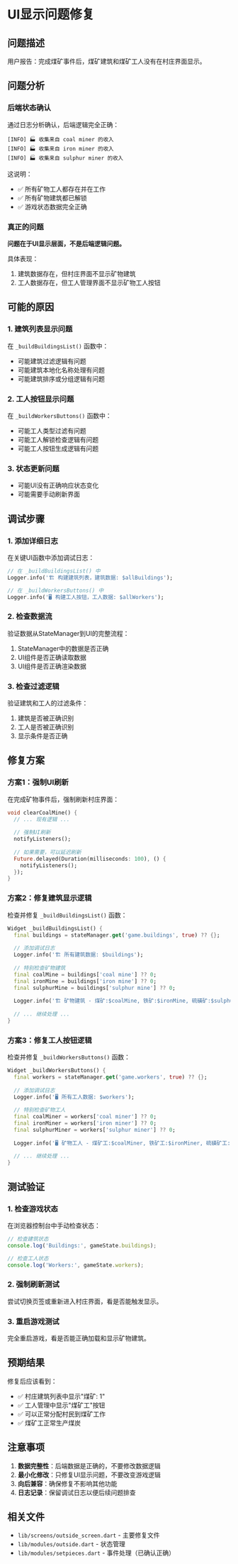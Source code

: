 # UI显示问题修复

## 问题描述

用户报告：完成煤矿事件后，煤矿建筑和煤矿工人没有在村庄界面显示。

## 问题分析

### 后端状态确认
通过日志分析确认，后端逻辑完全正确：

```
[INFO] 🏭 收集来自 coal miner 的收入
[INFO] 🏭 收集来自 iron miner 的收入  
[INFO] 🏭 收集来自 sulphur miner 的收入
```

这说明：
- ✅ 所有矿物工人都存在并在工作
- ✅ 所有矿物建筑都已解锁
- ✅ 游戏状态数据完全正确

### 真正的问题
**问题在于UI显示层面，不是后端逻辑问题。**

具体表现：
1. 建筑数据存在，但村庄界面不显示矿物建筑
2. 工人数据存在，但工人管理界面不显示矿物工人按钮

## 可能的原因

### 1. 建筑列表显示问题
在 `_buildBuildingsList()` 函数中：
- 可能建筑过滤逻辑有问题
- 可能建筑本地化名称处理有问题
- 可能建筑排序或分组逻辑有问题

### 2. 工人按钮显示问题
在 `_buildWorkersButtons()` 函数中：
- 可能工人类型过滤有问题
- 可能工人解锁检查逻辑有问题
- 可能工人按钮生成逻辑有问题

### 3. 状态更新问题
- 可能UI没有正确响应状态变化
- 可能需要手动刷新界面

## 调试步骤

### 1. 添加详细日志
在关键UI函数中添加调试日志：

```dart
// 在 _buildBuildingsList() 中
Logger.info('🏗️ 构建建筑列表，建筑数据: $allBuildings');

// 在 _buildWorkersButtons() 中  
Logger.info('🖥️ 构建工人按钮，工人数据: $allWorkers');
```

### 2. 检查数据流
验证数据从StateManager到UI的完整流程：
1. StateManager中的数据是否正确
2. UI组件是否正确读取数据
3. UI组件是否正确渲染数据

### 3. 检查过滤逻辑
验证建筑和工人的过滤条件：
1. 建筑是否被正确识别
2. 工人是否被正确识别
3. 显示条件是否正确

## 修复方案

### 方案1：强制UI刷新
在完成矿物事件后，强制刷新村庄界面：

```dart
void clearCoalMine() {
  // ... 现有逻辑 ...
  
  // 强制UI刷新
  notifyListeners();
  
  // 如果需要，可以延迟刷新
  Future.delayed(Duration(milliseconds: 100), () {
    notifyListeners();
  });
}
```

### 方案2：修复建筑显示逻辑
检查并修复 `_buildBuildingsList()` 函数：

```dart
Widget _buildBuildingsList() {
  final buildings = stateManager.get('game.buildings', true) ?? {};
  
  // 添加调试日志
  Logger.info('🏗️ 所有建筑数据: $buildings');
  
  // 特别检查矿物建筑
  final coalMine = buildings['coal mine'] ?? 0;
  final ironMine = buildings['iron mine'] ?? 0;
  final sulphurMine = buildings['sulphur mine'] ?? 0;
  
  Logger.info('🏗️ 矿物建筑 - 煤矿:$coalMine, 铁矿:$ironMine, 硫磺矿:$sulphurMine');
  
  // ... 继续处理 ...
}
```

### 方案3：修复工人按钮逻辑
检查并修复 `_buildWorkersButtons()` 函数：

```dart
Widget _buildWorkersButtons() {
  final workers = stateManager.get('game.workers', true) ?? {};
  
  // 添加调试日志
  Logger.info('🖥️ 所有工人数据: $workers');
  
  // 特别检查矿物工人
  final coalMiner = workers['coal miner'] ?? 0;
  final ironMiner = workers['iron miner'] ?? 0;
  final sulphurMiner = workers['sulphur miner'] ?? 0;
  
  Logger.info('🖥️ 矿物工人 - 煤矿工:$coalMiner, 铁矿工:$ironMiner, 硫磺矿工:$sulphurMiner');
  
  // ... 继续处理 ...
}
```

## 测试验证

### 1. 检查游戏状态
在浏览器控制台中手动检查状态：
```javascript
// 检查建筑状态
console.log('Buildings:', gameState.buildings);

// 检查工人状态  
console.log('Workers:', gameState.workers);
```

### 2. 强制刷新测试
尝试切换页签或重新进入村庄界面，看是否能触发显示。

### 3. 重启游戏测试
完全重启游戏，看是否能正确加载和显示矿物建筑。

## 预期结果

修复后应该看到：
- ✅ 村庄建筑列表中显示"煤矿: 1"
- ✅ 工人管理中显示"煤矿工"按钮
- ✅ 可以正常分配村民到煤矿工作
- ✅ 煤矿工正常生产煤炭

## 注意事项

1. **数据完整性**：后端数据是正确的，不要修改数据逻辑
2. **最小化修改**：只修复UI显示问题，不要改变游戏逻辑
3. **向后兼容**：确保修复不影响其他功能
4. **日志记录**：保留调试日志以便后续问题排查

## 相关文件

- `lib/screens/outside_screen.dart` - 主要修复文件
- `lib/modules/outside.dart` - 状态管理
- `lib/modules/setpieces.dart` - 事件处理（已确认正确）
